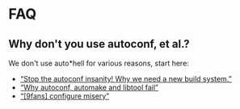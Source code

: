 FAQ
===

Why don't you use autoconf, et al.?
-----------------------------------
We don't use auto*hell for various reasons, start here:

* [&#8220;Stop the autoconf insanity! Why we need a new build system.&#8221;](http://freshmeat.net/articles/view/889/)
* [&#8220;Why autoconf, automake and libtool fail&#8221;](http://www.ohse.de/uwe/articles/aal.html)
* [&#8220;[9fans] configure misery&#8221;](http://lists.cse.psu.edu/archives/9fans/2003-November/029714.html)
